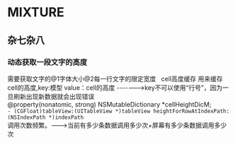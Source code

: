 # MIXTURE
## 杂七杂八  
### 动态获取一段文字的高度  
需要获取文字的@1字体大小@2每一行文字的限定宽度  
cell高度缓存 用来缓存cell的高度,key:模型 value：cell的高度 ------->key不可以使用“行号”，因为一旦刷新出现新数据就会出现错误  
@property(nonatomic, strong) NSMutableDictionary *cellHeightDicM;  
`- (CGFloat)tableView:(UITableView *)tableView heightForRowAtIndexPath:(NSIndexPath *)indexPath`  
调用次数频繁。--->当前有多少条数据调用多少次+屏幕有多少条数据调用多少次  
